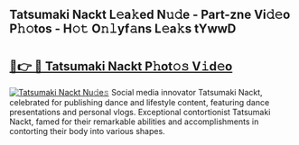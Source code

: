 ## Tatsumaki Nackt L𝚎a𝚔ed N𝚞𝚍e - Part-zne Vi𝚍𝚎o P𝚑𝚘tos - H𝚘𝚝 O𝚗𝚕yf𝚊ns L𝚎a𝚔s tYwwD

# <h2><a href="http://kf1vf4.oniu.top/?m=Tatsumaki+Nackt">🔗👉 🔴 Tatsumaki Nackt P𝚑ot𝚘𝚜 V𝚒d𝚎o</a></h2>

[![Tatsumaki Nackt Nu𝚍e𝚜](https://i.imgur.com/0qMVB7G.gif)](http://kf1vf4.oniu.top/?m=Tatsumaki+Nackt)
Social media innovator Tatsumaki Nackt, celebrated for publishing dance and lifestyle content, featuring dance presentations and personal vlogs. Exceptional contortionist Tatsumaki Nackt, famed for their remarkable abilities and accomplishments in contorting their body into various shapes.  
